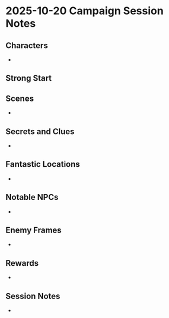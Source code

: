 # 2025-10-20 Campaign Session Notes

## Characters

- 

## Strong Start


## Scenes

- 

## Secrets and Clues

- 

## Fantastic Locations

- 

## Notable NPCs

- 

## Enemy Frames

- 

## Rewards

- 

## Session Notes

- 
